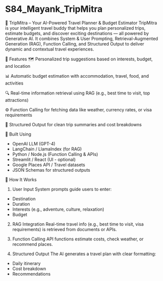 # S84_Mayank_TripMitra


🚀 TripMitra – Your AI-Powered Travel Planner & Budget Estimator
TripMitra is your intelligent travel buddy that helps you plan personalized trips, estimate budgets, and discover exciting destinations — all powered by Generative AI. It combines System & User Prompting, Retrieval-Augmented Generation (RAG), Function Calling, and Structured Output to deliver dynamic and contextual travel experiences.

🌟 Features
🗺️ Personalized trip suggestions based on interests, budget, and location

📊 Automatic budget estimation with accommodation, travel, food, and activities

🔍 Real-time information retrieval using RAG (e.g., best time to visit, top attractions)

⚙️ Function Calling for fetching data like weather, currency rates, or visa requirements

📄 Structured Output for clean trip summaries and cost breakdowns

🧠 Built Using
- OpenAI LLM (GPT-4)
- LangChain / LlamaIndex (for RAG)
- Python / Node.js (Function Calling & APIs)
- Streamlit / React (UI - optional)
- Google Places API / Travel datasets
- JSON Schemas for structured outputs

🚦 How It Works
1.  User Input
System prompts guide users to enter:

- Destination
- Duration
- Interests (e.g., adventure, culture, relaxation)
- Budget

2. RAG Integration
Real-time travel info (e.g., best time to visit, visa requirements) is retrieved from documents or APIs.

3. Function Calling
API functions estimate costs, check weather, or recommend places.

4. Structured Output
The AI generates a travel plan with clear formatting:
- Daily itinerary
- Cost breakdown
- Recommendations